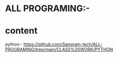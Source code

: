 # ALL PROGRAMING:-

# content


 python:- https://github.com/Sangram-tech/ALL-PROGRAMING/tree/main/CLASS%20WORK/PYTHON
